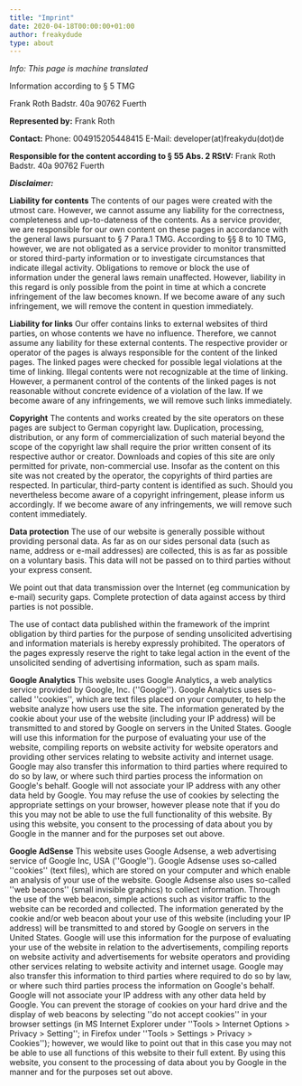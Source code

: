 ```yaml
---
title: "Imprint"
date: 2020-04-18T00:00:00+01:00
author: freakydude
type: about
---
```


*Info: This page is machine translated*

Information according to § 5 TMG

Frank Roth
Badstr. 40a
90762 Fuerth 

**Represented by:**
Frank Roth

**Contact:**
Phone: 004915205448415
E-Mail: developer(at)freakydu(dot)de

**Responsible for the content according to § 55 Abs. 2 RStV:**
Frank Roth 
Badstr. 40a 
90762 Fuerth

***Disclaimer:***

**Liability for contents**
The contents of our pages were created with the utmost care. However, we cannot assume any liability for the correctness, completeness and up-to-dateness of the contents. As a service provider, we are responsible for our own content on these pages in accordance with the general laws pursuant to § 7 Para.1 TMG. According to §§ 8 to 10 TMG, however, we are not obligated as a service provider to monitor transmitted or stored third-party information or to investigate circumstances that indicate illegal activity. Obligations to remove or block the use of information under the general laws remain unaffected. However, liability in this regard is only possible from the point in time at which a concrete infringement of the law becomes known. If we become aware of any such infringement, we will remove the content in question immediately.

**Liability for links**
Our offer contains links to external websites of third parties, on whose contents we have no influence. Therefore, we cannot assume any liability for these external contents. The respective provider or operator of the pages is always responsible for the content of the linked pages. The linked pages were checked for possible legal violations at the time of linking. Illegal contents were not recognizable at the time of linking. However, a permanent control of the contents of the linked pages is not reasonable without concrete evidence of a violation of the law. If we become aware of any infringements, we will remove such links immediately.

**Copyright**
The contents and works created by the site operators on these pages are subject to German copyright law. Duplication, processing, distribution, or any form of commercialization of such material beyond the scope of the copyright law shall require the prior written consent of its respective author or creator. Downloads and copies of this site are only permitted for private, non-commercial use. Insofar as the content on this site was not created by the operator, the copyrights of third parties are respected. In particular, third-party content is identified as such. Should you nevertheless become aware of a copyright infringement, please inform us accordingly. If we become aware of any infringements, we will remove such content immediately.

**Data protection**
The use of our website is generally possible without providing personal data. As far as on our sides personal data (such as name, address or e-mail addresses) are collected, this is as far as possible on a voluntary basis. This data will not be passed on to third parties without your express consent.

We point out that data transmission over the Internet (eg communication by e-mail) security gaps. Complete protection of data against access by third parties is not possible. 

The use of contact data published within the framework of the imprint obligation by third parties for the purpose of sending unsolicited advertising and information materials is hereby expressly prohibited. The operators of the pages expressly reserve the right to take legal action in the event of the unsolicited sending of advertising information, such as spam mails.

**Google Analytics**
This website uses Google Analytics, a web analytics service provided by Google, Inc. (''Google''). Google Analytics uses so-called ''cookies'', which are text files placed on your computer, to help the website analyze how users use the site. The information generated by the cookie about your use of the website (including your IP address) will be transmitted to and stored by Google on servers in the United States. Google will use this information for the purpose of evaluating your use of the website, compiling reports on website activity for website operators and providing other services relating to website activity and internet usage. Google may also transfer this information to third parties where required to do so by law, or where such third parties process the information on Google's behalf. Google will not associate your IP address with any other data held by Google. You may refuse the use of cookies by selecting the appropriate settings on your browser, however please note that if you do this you may not be able to use the full functionality of this website. By using this website, you consent to the processing of data about you by Google in the manner and for the purposes set out above.

**Google AdSense**
This website uses Google Adsense, a web advertising service of Google Inc, USA (''Google''). Google Adsense uses so-called ''cookies'' (text files), which are stored on your computer and which enable an analysis of your use of the website. Google Adsense also uses so-called ''web beacons'' (small invisible graphics) to collect information. Through the use of the web beacon, simple actions such as visitor traffic to the website can be recorded and collected. The information generated by the cookie and/or web beacon about your use of this website (including your IP address) will be transmitted to and stored by Google on servers in the United States. Google will use this information for the purpose of evaluating your use of the website in relation to the advertisements, compiling reports on website activity and advertisements for website operators and providing other services relating to website activity and internet usage. Google may also transfer this information to third parties where required to do so by law, or where such third parties process the information on Google's behalf. Google will not associate your IP address with any other data held by Google. You can prevent the storage of cookies on your hard drive and the display of web beacons by selecting ''do not accept cookies'' in your browser settings (in MS Internet Explorer under ''Tools > Internet Options > Privacy > Setting''; in Firefox under ''Tools > Settings > Privacy > Cookies''); however, we would like to point out that in this case you may not be able to use all functions of this website to their full extent. By using this website, you consent to the processing of data about you by Google in the manner and for the purposes set out above.